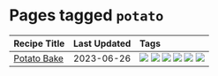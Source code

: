 # Pages tagged `potato`

|Recipe Title|Last Updated|Tags
|:---|:---|:---|
|[Potato Bake](../recipes/potatobake.md)|2023-06-26|[![](https://img.shields.io/badge/tag-baked-5c1fef)](../tags/baked.md) [![](https://img.shields.io/badge/tag-cheesey-062ab)](../tags/cheesey.md) [![](https://img.shields.io/badge/tag-dairy-4e6ea)](../tags/dairy.md) [![](https://img.shields.io/badge/tag-potato-517a72)](../tags/potato.md) [![](https://img.shields.io/badge/tag-savoury-e5c1d4)](../tags/savoury.md) [![](https://img.shields.io/badge/tag-sides-10cdd6)](../tags/sides.md)|
